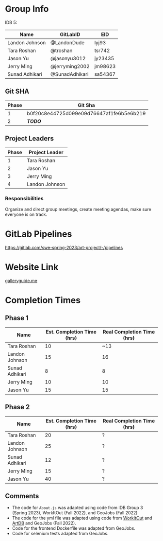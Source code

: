 # Group Info
IDB 5:

| Name             | GitLabID         | EID     |
| ---------------- | ---------------- | ------- |
| Landon Johnson   | @LandonDude      | lyj93   |
| Tara Roshan      | @troshan         | tsr742  |
| Jason Yu         | @jasonyu3012     | jy23435 |
| Jerry Ming       | @jerryming2002   | jm98623 |
| Sunad Adhikari   | @SunadAdhikari   | sa54367 |

## Git SHA

| Phase | Git Sha                                  |
| ----- | ---------------------------------------- |
| 1     | b0f20c8e44725d099e09d76647af1fe6b5e6b219 |
| 2     | ***TODO***                               |

## Project Leaders

| Phase | Project Leader   |
| ----- | ---------------- |
| 1     | Tara Roshan      |
| 2     | Jason Yu         |
| 3     | Jerry Ming       |
| 4     | Landon Johnson   |

### Responsibilities

Organize and direct group meetings, create meeting agendas, make sure everyone is on track.

# GitLab Pipelines

https://gitlab.com/swe-spring-2023/art-project/-/pipelines

# Website Link
[galleryguide.me](http://galleryguide.me)

# Completion Times
## Phase 1

| Name             | Est. Completion Time (hrs) | Real Completion Time (hrs) |
| ---------------- | -------------------------- | -------------------------- |
| Tara Roshan      | 10                         | ~13                        |
| Landon Johnson   | 15                         | 16                         | 
| Sunad Adhikari   | 8                          | 8                          | 
| Jerry Ming       | 10                         | 10                         | 
| Jason Yu         | 15                         | 15                         |

## Phase 2

| Name             | Est. Completion Time (hrs) | Real Completion Time (hrs) |
| ---------------- | -------------------------- | -------------------------- |
| Tara Roshan      | 20                         | ?                          |
| Landon Johnson   | 25                         | ?                          | 
| Sunad Adhikari   | 12                         | ?                          | 
| Jerry Ming       | 15                         | ?                          | 
| Jason Yu         | 40                         | ?                          |

## Comments
 - The code for `About.js` was adapted using code from IDB Group 3 (Spring 2023), WorkItOut (Fall 2022), and GeoJobs (Fall 2022)
 - The code for the yml file was adapted using code from [WorkItOut](https://gitlab.com/sriyab/workitout/-/blob/main/.gitlab-ci.yml) and [ArtDB](https://gitlab.com/krent22/idb/-/blob/main/.gitlab-ci.yml) and GeoJobs (Fall 2022).
 - Code for the frontend Dockerfile was adapted from GeoJobs.
 - Code for selenium tests adapted from GeoJobs.

